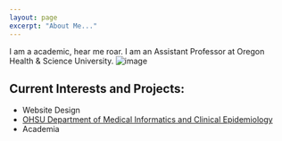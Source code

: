 ```yaml
---
layout: page
excerpt: "About Me..."
---
```


I am a academic, hear me roar. I am an Assistant Professor at Oregon Health & Science University.
![image](http://www.ohsu.edu/xd/education/schools/school-of-medicine/departments/clinical-departments/dmice/)
## Current Interests and Projects:

- Website Design
- [OHSU Department of Medical Informatics and Clinical Epidemiology](http://www.ohsu.edu/xd/)
- Academia
